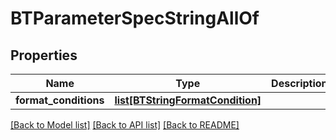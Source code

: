 # BTParameterSpecStringAllOf

## Properties
Name | Type | Description | Notes
------------ | ------------- | ------------- | -------------
**format_conditions** | [**list[BTStringFormatCondition]**](BTStringFormatCondition.md) |  | [optional] 

[[Back to Model list]](../README.md#documentation-for-models) [[Back to API list]](../README.md#documentation-for-api-endpoints) [[Back to README]](../README.md)


